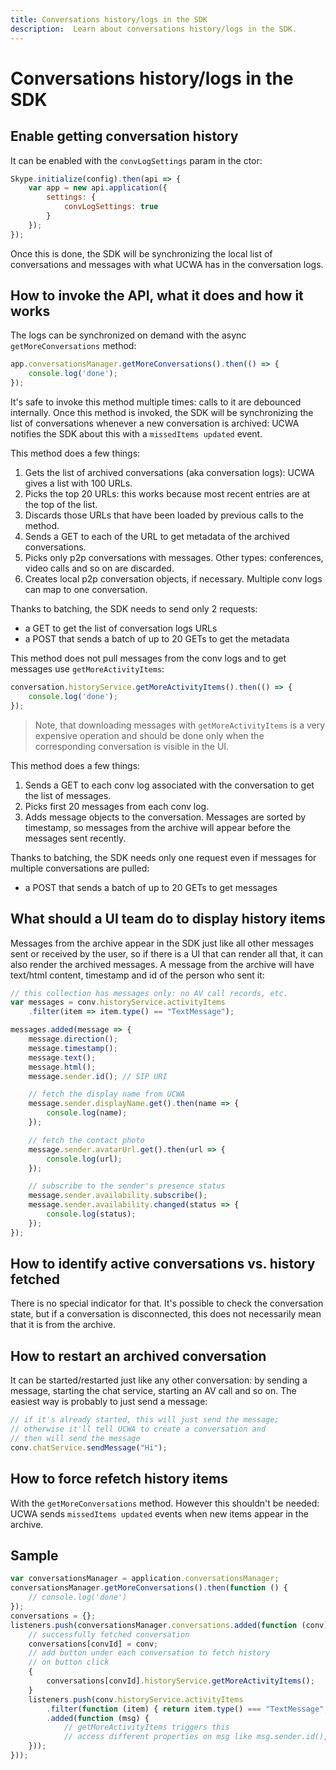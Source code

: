 ```yaml
---
title: Conversations history/logs in the SDK
description:  Learn about conversations history/logs in the SDK.
---
```


# Conversations history/logs in the SDK

## Enable getting conversation history

It can be enabled with the `convLogSettings` param in the ctor:

```js
Skype.initialize(config).then(api => {
    var app = new api.application({
        settings: {
            convLogSettings: true
        }
    });
});
```

Once this is done, the SDK will be synchronizing the local list of conversations and messages with what UCWA has in the conversation logs.

## How to invoke the API, what it does and how it works

The logs can be synchronized on demand with the async `getMoreConversations` method:

```js
app.conversationsManager.getMoreConversations().then(() => {
    console.log('done');
});
```

It's safe to invoke this method multiple times: calls to it are debounced internally. Once this method is invoked, the SDK will be synchronizing the list of conversations whenever a new conversation is archived: UCWA notifies the SDK about this with a `missedItems updated` event.

This method does a few things:

1. Gets the list of archived conversations (aka conversation logs): UCWA gives a list with 100 URLs.
2. Picks the top 20 URLs: this works because most recent entries are at the top of the list.
3. Discards those URLs that have been loaded by previous calls to the method.
4. Sends a GET to each of the URL to get metadata of the archived conversations.
5. Picks only p2p conversations with messages. Other types: conferences, video calls and so on are discarded.
6. Creates local p2p conversation objects, if necessary. Multiple conv logs can map to one conversation.

Thanks to batching, the SDK needs to send only 2 requests:

- a GET to get the list of conversation logs URLs
- a POST that sends a batch of up to 20 GETs to get the metadata

This method does not pull messages from the conv logs and to get messages use `getMoreActivityItems`:

```js
conversation.historyService.getMoreActivityItems().then(() => {
    console.log('done');
});
```

> Note, that downloading messages with `getMoreActivityItems` is a very expensive operation and should be done only when the corresponding conversation is visible in the UI.

This method does a few things:

1. Sends a GET to each conv log associated with the conversation to get the list of messages.
2. Picks first 20 messages from each conv log.
3. Adds message objects to the conversation. Messages are sorted by timestamp, so messages from the archive will appear before the messages sent recently.

Thanks to batching, the SDK needs only one request even if messages for multiple conversations are pulled:

- a POST that sends a batch of up to 20 GETs to get messages

## What should a UI team do to display history items

Messages from the archive appear in the SDK just like all other messages sent or received by the user, so if there is a UI that can render all that, it can also render the archived messages. A message from the archive will have text/html content, timestamp and id of the person who sent it:

```js
// this collection has messages only: no AV call records, etc.
var messages = conv.historyService.activityItems
    .filter(item => item.type() == "TextMessage");

messages.added(message => {
    message.direction();
    message.timestamp();
    message.text();
    message.html();
    message.sender.id(); // SIP URI

    // fetch the display name from UCWA
    message.sender.displayName.get().then(name => {
        console.log(name);
    });

    // fetch the contact photo
    message.sender.avatarUrl.get().then(url => {
        console.log(url);
    });

    // subscribe to the sender's presence status
    message.sender.availability.subscribe();
    message.sender.availability.changed(status => {
        console.log(status);
    });
});
```

## How to identify active conversations vs. history fetched

There is no special indicator for that. It's possible to check the conversation state, but if a conversation is disconnected, this does not necessarily mean that it is from the archive. 

## How to restart an archived conversation

It can be started/restarted just like any other conversation: by sending a message, starting the chat service, starting an AV call and so on. The easiest way is probably to just send a message:

```js
// if it's already started, this will just send the message;
// otherwise it'll tell UCWA to create a conversation and
// then will send the message
conv.chatService.sendMessage("Hi");
``` 

## How to force refetch history items

With the `getMoreConversations` method. However this shouldn't be needed: UCWA sends `missedItems updated` events when new items appear in the archive.

## Sample

```js
var conversationsManager = application.conversationsManager;
conversationsManager.getMoreConversations().then(function () {
    // console.log('done')
});
conversations = {};
listeners.push(conversationsManager.conversations.added(function (conv) {
    // successfully fetched conversation
    conversations[convId] = conv;
    // add button under each conversation to fetch history
    // on button click
    {
        conversations[convId].historyService.getMoreActivityItems();
    }
    listeners.push(conv.historyService.activityItems
        .filter(function (item) { return item.type() === "TextMessage"; })
        .added(function (msg) {
            // getMoreActivityItems triggers this
            // access different properties on msg like msg.sender.id(), msg.text() etc...
    }));
}));
```
